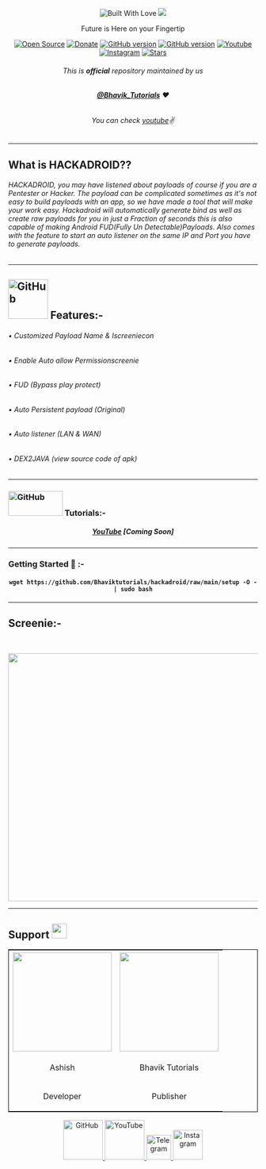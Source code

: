 <p align="center"><img title="Built With Love" src="https://forthebadge.com/images/badges/powered-by-black-magic.svg"> </a>

  <img src="https://user-images.githubusercontent.com/64035221/113475896-91145980-9495-11eb-926e-01e33df8ae2a.png">
<p align="center">
Future is Here on your Fingertip

<p align="center"><a href="https://github.com/Bhaviktutorials"><img title="Open Source" src="https://img.shields.io/badge/Open%20Source-%E2%99%A5-red" ></a>
 <a href="https://paypal.me/bhavikoza"><img title="Donate" src="https://img.shields.io/badge/Donate-PayPal-blue" ></a>
 <a href="https://github.com/Bhaviktutorials/hackadroid"><img title="GitHub version" src="https://d25lcipzij17d.cloudfront.net/badge.svg?id=gh&type=6&v=1.0.0&x2=0" ></a>
<a href="https://github.com/Bhaviktutorials"><img title="GitHub version" src="https://img.shields.io/github/license/Bhaviktutorials/hackadroid?color=Brightgree" ></a>
 <a href="https://www.youtube.com/channel/UCMhYgk0-nIHHtnRNkL9zpgQ"><img alt="Youtube" src="https://img.shields.io/badge/Youtube-Bhavik Tutorials-green"/></a>
 <a href="https://instagram.com/bhavik_tutorials"><img alt="Instagram" src="https://img.shields.io/badge/Instagram-Bhavik_Tutorials-ff69b4"/></a>
 <a href="https://github.com/Bhaviktutorials"><img title="Stars" src="https://img.shields.io/github/stars/Bhaviktutorials/hackadroid?style=social" ></a>
</p>

###### <p align="center">*This is **official** repository maintained by us*
######  <p align="center">*[**@Bhavik_Tutorials**](https://www.instagram.com/bhavik_tutorials/) ❤️*
######  <p align="center">*You can check [youtube](https://www.youtube.com/channel/UCMhYgk0-nIHHtnRNkL9zpgQ)✌*
---
## What is **HACKADROID**??
######  HACKADROID, you may have listened about payloads of course if you are a Pentester or Hacker. The payload can be complicated sometimes as it's not easy to build payloads with an app, so we have made a tool that will make your work easy. Hackadroid will automatically generate bind as well as create raw payloads for you in just a Fraction of seconds this is also capable of making Android FUD(Fully Un Detectable)Payloads. Also comes with the feature to start an auto listener on the same IP and Port you have to generate payloads.

---
##  <img src="https://media.giphy.com/media/l1J9Jso7LPhtYWEKI/giphy.gif" alt="GitHub" width="80" height="80"> Features:-
######  • Customized Payload Name & Iscreeniecon
###### • Enable Auto allow Permissionscreenie
######  • FUD (Bypass play protect)
######  • Auto Persistent payload (Original)
######  • Auto listener (LAN & WAN)
######  • DEX2JAVA (view source code of apk)

---
###  <img src="https://media.giphy.com/media/13Nc3xlO1kGg3S/giphy.gif" alt="GitHub" width="110" height="50"> Tutorials:-

##### <p align="center"> [YouTube](https://www.youtube.com/watch?v=_OWkSxIzTTg&t=8s) [Coming Soon]
---
### Getting Started 🦸 :-

####  <p align="center">```wget https://github.com/Bhaviktutorials/hackadroid/raw/main/setup -O - | sudo bash```

***
##  Screenie:-
<br>
<p align="center"> <img src="https://user-images.githubusercontent.com/64035221/112498824-e6bd7780-8dac-11eb-9b90-2df342283539.gif" width="600" height="500">


***
## Support <img src="https://user-images.githubusercontent.com/64035221/113476039-61b21c80-9496-11eb-93d1-97a97f6acaa6.png" width="30" height="30">
<table class="center" style="border:1px solid black;margin-left:auto;margin-right:auto;">
  <tr>
    <th><img src="https://user-images.githubusercontent.com/64035221/112847573-d535e180-90c4-11eb-8a9a-dc1dfe06a675.png" width="200" height="200"></th>
    <th><img src="https://user-images.githubusercontent.com/64035221/112848945-3a3e0700-90c6-11eb-9c6b-db74023fe3f2.png" width="200" height="200"></th>
  </tr>
  <tr>
    <td><p align="center">Ashish</td>
    <td><p align="center">Bhavik Tutorials</td>
  </tr>
  <tr>
    <td><p align="center">Developer</td>
    <td><p align="center">Publisher</td>
  </tr>
</table>

<p align="center"><a href="https://github.com/Bhaviktutorials/"><img src="https://user-images.githubusercontent.com/64035221/96459220-834c7e00-123f-11eb-8417-534058a7ba62.png" alt="GitHub" width="80" height="80">
<a href="https://www.youtube.com/channel/UCMhYgk0-nIHHtnRNkL9zpgQ"><img src="https://user-images.githubusercontent.com/64035221/96456596-4f238e00-123c-11eb-821e-85e9aaa3faec.png" alt="YouTube" width="80" height="80">
<a href="https://t.me/bhaviktutorial"><img src="https://user-images.githubusercontent.com/64035221/96461243-c576bf00-1241-11eb-8fdf-139b4859bfb0.png" alt="Telegram" width="50" height="50">
<a href="https://www.instagram.com/bhavik_tutorials/"><img src="https://user-images.githubusercontent.com/64035221/96461629-3d44e980-1242-11eb-8691-46dd14355085.png" alt="Instagram" width="60" height="60">
